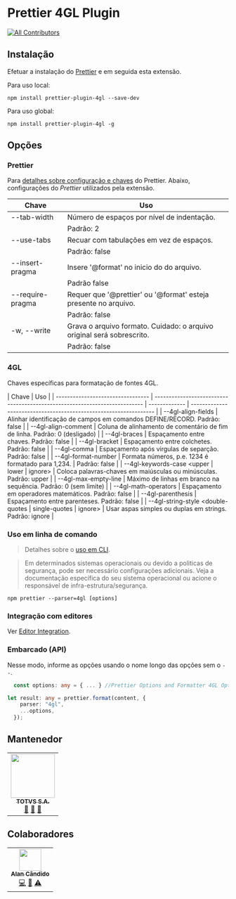 # Prettier 4GL Plugin

<!-- ALL-CONTRIBUTORS-BADGE:START - Do not remove or modify this section -->

[![All Contributors](https://img.shields.io/badge/all_contributors-1-orange.svg?style=flat-square)](#contributors-)

<!-- ALL-CONTRIBUTORS-BADGE:END -->

## Instalação

Efetuar a instalação do [Prettier](https://prettier.io/docs/en/install.html) e em seguida esta extensão.

Para uso local:

```
npm install prettier-plugin-4gl --save-dev
```

Para uso global:

```
npm install prettier-plugin-4gl -g
```

## Opções

### Prettier

Para [detalhes sobre configuração e chaves](https://https://prettier.io/docs/en/options.html) do Prettier.
Abaixo, configurações do _Prettier_ utilizados pela extensão.

| Chave             | Uso                                                                    |
| ----------------- | ---------------------------------------------------------------------- |
| --tab-width <int> | Número de espaços por nível de indentação.                             |
|                   | Padrão: 2                                                              |
| --use-tabs        | Recuar com tabulações em vez de espaços.                               |
|                   | Padrão: false                                                          |
| --insert-pragma   | Insere '@format' no inicio do do arquivo.                              |
|                   | Padrão false                                                           |
| --require-pragma  | Requer que '@prettier' ou '@format' esteja presente no arquivo.        |
|                   | Padrão: false                                                          |
| -w, --write       | Grava o arquivo formato. Cuidado: o arquivo original será sobrescrito. |
|                   | Padrão: false                                                          |

### 4GL

Chaves específicas para formatação de fontes 4GL.

| Chave                             | Uso                                                                        |
| --------------------------------- | -------------------------------------------------------------------------- | ------------- | ----------------------------------------------------------------- |
| --4gl-align-fields                | Alinhar identificação de campos em comandos DEFINE/RECORD. Padrão: false   |
| --4gl-align-comment <int>         | Coluna de alinhamento de comentário de fim de linha. Padrão: 0 (desligado) |
| --4gl-braces                      | Espaçamento entre chaves. Padrão: false                                    |
| --4gl-bracket                     | Espaçamento entre colchetes. Padrão: false                                 |
| --4gl-comma                       | Espaçamento após virgulas de separção. Padrão: false                       |
| --4gl-format-number               | Formata números, p.e. 1234 é formatado para 1,234.                         | Padrão: false |
| --4gl-keywords-case <upper        | lower                                                                      | ignore>       | Coloca palavras-chaves em maiúsculas ou minúsculas. Padrão: upper |
| --4gl-max-empty-line <int>        | Máximo de linhas em branco na sequência. Padrão: 0 (sem limite)            |
| --4gl-math-operators              | Espaçamento em operadores matemáticos. Padrão: false                       |
| --4gl-parenthesis                 | Espaçamento entre parenteses. Padrão: false                                |
| --4gl-string-style <double-quotes | single-quotes                                                              | ignore>       | Usar aspas simples ou duplas em strings. Padrão: ignore           |

### Uso em linha de comando

> Detalhes sobre o [uso em CLI](https://prettier.io/docs/en/cli.html).

> Em determinados sistemas operacionais ou devido a politicas de segurança, pode ser necessário configurações adicionais. Veja a documentação específica do seu sistema operacional ou acione o responsável de infra-estrutura/segurança.

```
npm prettier --parser=4gl [options]
```

### Integração com editores

Ver [Editor Integration](https://prettier.io/docs/en/editors.html).

### Embarcado (API)

Nesse modo, informe as opções usando o nome longo das opções sem o `--`.

```Typescript
  const options: any = { ... } //Prettier Options and Formatter 4GL Options*

let result: any = prettier.format(content, {
    parser: "4gl",
    ...options,
  });
```

## Mantenedor

<table>
  <tr>
    <td align="center"><a href="https://twitter.com/TOTVSDevelopers"><img src="https://avatars2.githubusercontent.com/u/20243897?v=4?s=100" width="100px;" alt=""/><br /><sub><b>TOTVS S.A.</b></sub></a><br /><a href="#maintenance-totvs" title="Maintenance">🚧</a> <a href="#plugin-totvs" title="Plugin/utility libraries">🔌</a> <a href="#projectManagement-totvs" title="Project Management">📆</a></td>
    </tr>
</table>

## Colaboradores

<!-- ALL-CONTRIBUTORS-LIST:START - Do not remove or modify this section -->
<!-- prettier-ignore-start -->
<!-- markdownlint-disable -->
<table>
  <tr>
    <td align="center"><a href="https://github.com/brodao"><img src="https://avatars0.githubusercontent.com/u/949914?v=4?s=50" width="50px;" alt=""/><br /><sub><b>Alan Cândido</b></sub></a><br /><a href="https://github.com/totvs/@totvs/prettier-plugin-4gl/commits?author=brodao" title="Code">💻</a> <a href="https://github.com/totvs/@totvs/prettier-plugin-4gl/commits?author=brodao" title="Documentation">📖</a> <a href="https://github.com/totvs/@totvs/prettier-plugin-4gl/commits?author=brodao" title="Tests">⚠️</a></td>
  </tr>
</table>

<!-- markdownlint-enable -->
<!-- prettier-ignore-end -->

<!-- ALL-CONTRIBUTORS-LIST:END -->
